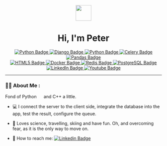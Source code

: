 <!--
**Doom-2/Doom-2** is a ✨ _special_ ✨ repository because its `README.md` (this file) appears on your GitHub profile.

Here are some ideas to get you started:

- 🔭 I’m currently working on ...
- 🌱 I’m currently learning ...
- 👯 I’m looking to collaborate on ...
- 🤔 I’m looking for help with ...
- 💬 Ask me about ...
- 📫 How to reach me: ...
- 😄 Pronouns: ...
- ⚡ Fun fact: ...
-->

<div id="header" align="center">
  <img src="https://media.giphy.com/media/YTXsHaOQECQRISfDpv/giphy.gif" width="50"/>
  
  <h1>
  Hi, I'm Peter
  <!--<img src="https://media.giphy.com/media/hvRJCLFzcasrR4ia7z/giphy.gif" width="30px"/>-->
</h1>
  
  <div id="badges">
  <a href="https://www.python.org/">
    <img src="https://img.shields.io/badge/Python-174394?style=for-the-badge&logo=python&logoColor=white" alt="Python Badge"/>
  </a>
  <a href="https://www.djangoproject.com/">
    <img src="https://img.shields.io/badge/Django-darkgreen?style=for-the-badge&logo=django&logoColor=white" alt="Django Badge"/>
  </a>
  <a href="https://isocpp.org/">
    <img src="https://img.shields.io/badge/C++-649ad2?style=for-the-badge&logo=cplusplus&logoColor=white" alt="Python Badge"/>
  </a>
  <a href="https://docs.celeryq.dev/en/stable/">
    <img src="https://img.shields.io/badge/Celery-b6de64?style=for-the-badge&logo=celery&logoColor=black" alt="Celery Badge"/>
  </a>
  <a href="https://pandas.pydata.org/">
    <img src="https://img.shields.io/badge/Pandas-lightgrey?style=for-the-badge&logo=pandas&logoColor=black" alt="Pandas Badge"/>
  </a>
  <br>
  <a href="https://developer.mozilla.org/en-US/docs/Web/HTML">
    <img src="https://img.shields.io/badge/HTML-ff5427?style=for-the-badge&logo=html5&logoColor=white" alt="HTML5 Badge"/>
  </a>
  <a href="https://www.docker.com/">
    <img src="https://img.shields.io/badge/Docker-4870ff?style=for-the-badge&logo=docker&logoColor=white" alt="Docker Badge"/>
  </a>
  <a href="https://redis.io/">
    <img src="https://img.shields.io/badge/Redis-dc382c?style=for-the-badge&logo=redis&logoColor=white" alt="Redis Badge"/>
  </a>
  <a href="https://www.postgresql.org/">
    <img src="https://img.shields.io/badge/Postgres-737fff?style=for-the-badge&logo=postgresql&logoColor=white" alt="PostgreSQL Badge"/>
  </a>
 <br>
  <a href="https://www.linkedin.com/in/petr-khramov-b872b0232/">
    <img src="https://img.shields.io/badge/LinkedIn-blue?style=for-the-badge&logo=linkedin&logoColor=white" alt="LinkedIn Badge"/>
  </a>
  <a href="https://www.youtube.com/channel/UCoj0ANSd_UlBdky1TBQ56nw">
  <img src="https://img.shields.io/badge/YouTube-red?style=for-the-badge&logo=youtube&logoColor=white" alt="Youtube Badge"/>
  </a>
</div>
  <img src="https://komarev.com/ghpvc/?username=Doom-2&style=flat-square&color=blue" alt=""/>
  <div align="center">
  <!--<img src="https://media.giphy.com/media/dWesBcTLavkZuG35MI/giphy.gif" width="600" height="300"/>-->
</div>
</div>

---

### :man_office_worker: About Me :

Fond of Python <img src="https://media.giphy.com/media/KAq5w47R9rmTuvWOWa/giphy.gif" width="15">  and C++ a little.
- :computer: I connect the server to the client side, integrate the database into the app, test
the result, configure the queue.

- :runner: Loves science, travelling, skiing and have fun. Oh, and overcoming fear, as it is the only way to move on.

- :envelope_with_arrow: How to reach me: [![Linkedin Badge](https://img.shields.io/badge/-Gmail-d4d1d1?style=flat&logo=gmail&logoColor=c71610)](mailto:phramov945@gmail.com)
